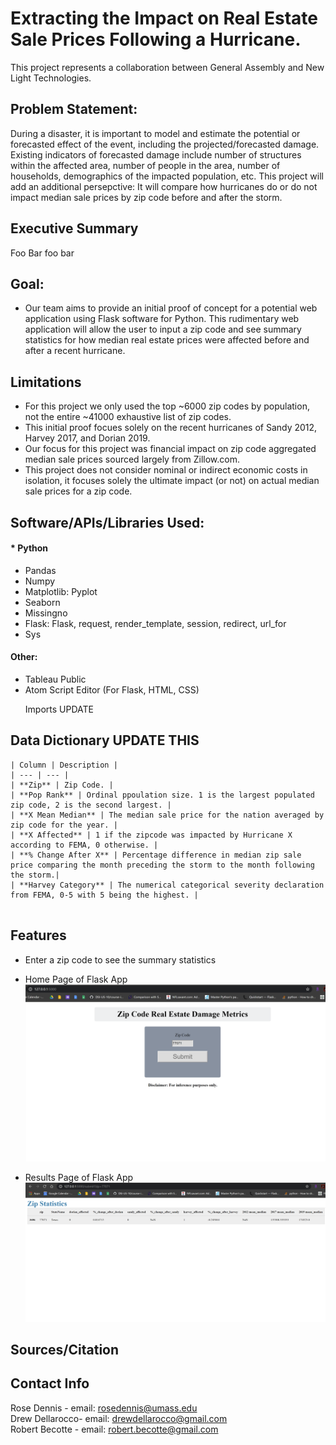 
# Extracting the Impact on Real Estate Sale Prices Following a Hurricane.
This project represents a collaboration between General Assembly and New Light Technologies.

## Problem Statement:

During a disaster, it is important to model and estimate the potential or forecasted effect of the event, including the projected/forecasted damage.
Existing indicators of forecasted damage include number of structures within the affected area, number of people in the area, number of households, demographics of the impacted population, etc.
This project will add an additional persepctive: It will compare how hurricanes do or do not impact median sale prices by zip code before and after the storm.

## Executive Summary

Foo Bar
foo bar
 
## Goal:
- Our team aims to provide an initial proof of concept for a potential web application using Flask software for Python. This rudimentary web application will allow the user to input a zip code and see summary statistics for how median real estate prices were affected before and after a recent hurricane. 

## Limitations
- For this project we only used the top ~6000 zip codes by population, not the entire ~41000 exhaustive list of zip codes.
- This initial proof focues solely on the recent hurricanes of Sandy 2012, Harvey 2017, and Dorian 2019.
- Our focus for this project was financial impact on zip code aggregated median sale prices sourced largely from Zillow.com.
- This project does not consider nominal or indirect economic costs in isolation, it focuses solely the ultimate impact (or not) on actual median sale prices for a zip code.

## Software/APIs/Libraries Used:

#### * Python
- Pandas
- Numpy
- Matplotlib: Pyplot
- Seaborn
- Missingno
- Flask: Flask, request, render_template, session, redirect, url_for
- Sys

#### Other:
- Tableau Public
- Atom Script Editor (For Flask, HTML, CSS)

<ol> Imports UPDATE </ol>

## Data Dictionary UPDATE THIS
```
| Column | Description |
| --- | --- |
| **Zip** | Zip Code. |
| **Pop Rank** | Ordinal ppoulation size. 1 is the largest populated zip code, 2 is the second largest. |
| **X Mean Median** | The median sale price for the nation averaged by zip code for the year. |
| **X Affected** | 1 if the zipcode was impacted by Hurricane X according to FEMA, 0 otherwise. |
| **% Change After X** | Percentage difference in median zip sale price comparing the month preceding the storm to the month following the storm.|
| **Harvey Category** | The numerical categorical severity declaration from FEMA, 0-5 with 5 being the highest. |
 
```
 

## Features
 
* Enter a zip code to see the summary statistics<br> 
* Home Page of Flask App <br>
![Flask Home Page](./visuals/flask_home.png)

* Results Page of Flask App<br>
![Flask Home Page](./visuals/flask_results.png)
 

## Sources/Citation



## Contact Info

Rose Dennis - email: rosedennis@umass.edu<br>
Drew Dellarocco- email: drewdellarocco@gmail.com <br>
Robert Becotte - email: robert.becotte@gmail.com <br>
